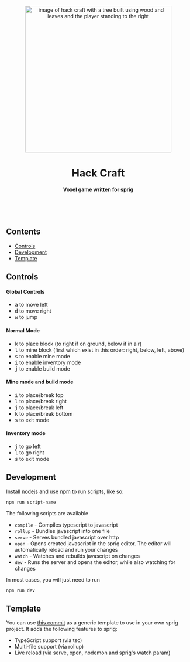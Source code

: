 <div align="center">
    <img src="assets/thumbnail.png" width="400" height="400" alt="image of hack craft with a tree built using wood and leaves and the player standing to the right">
    <h1>Hack Craft</h1>
    <p>
        <b>Voxel game written for <a href="https://sprig.hackclub.com/">sprig</a></b>
    </p>
    <br>
    <br>
    <br>
</div>

## Contents

-   [Controls](#controls)
-   [Development](#development)
-   [Template](#template)

## Controls

#### Global Controls

-   <kbd>a</kbd> to move left
-   <kbd>d</kbd> to move right
-   <kbd>w</kbd> to jump

#### Normal Mode

-   <kbd>k</kbd> to place block (to right if on ground, below if in air)
-   <kbd>l</kbd> to mine block (first which exist in this order: right, below, left, above)
-   <kbd>s</kbd> to enable mine mode
-   <kbd>i</kbd> to enable inventory mode
-   <kbd>j</kbd> to enable build mode

#### Mine mode and build mode

-   <kbd>i</kbd> to place/break top
-   <kbd>l</kbd> to place/break right
-   <kbd>j</kbd> to place/break left
-   <kbd>k</kbd> to place/break bottom
-   <kbd>s</kbd> to exit mode

#### Inventory mode

-   <kbd>j</kbd> to go left
-   <kbd>l</kbd> to go right
-   <kbd>s</kbd> to exit mode

## Development

Install [nodejs](https://nodejs.org/) and use [npm](https://www.npmjs.com/) to run scripts, like so:

```sh
npm run script-name
```

The following scripts are available

-   `compile` - Compiles typescript to javascript
-   `rollup` - Bundles javascript into one file
-   `serve` - Serves bundled javascript over http
-   `open` - Opens created javascript in the sprig editor. The editor will
    automatically reload and run your changes
-   `watch` - Watches and rebuilds javascript on changes
-   `dev` - Runs the server and opens the editor, while also watching for changes

In most cases, you will just need to run

```sh
npm run dev
```

## Template

You can use [this
commit](https://github.com/khrj/hackcraft/tree/56243aaf0ed56be4ed689480a7603300c5419d0d)
as a generic template to use in your own sprig project. It adds the following
features to sprig:

-   TypeScript support (via tsc)
-   Multi-file support (via rollup)
-   Live reload (via serve, open, nodemon and sprig's watch param)
